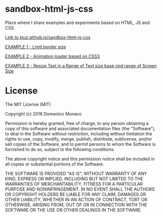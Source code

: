 # sandbox-html-js-css
Place where I share examples and experiments based on HTML, JS and CSS.

[Link to kiuz.github.io/sandbox-html-js-css](https://kiuz.github.io/sandbox-html-js-css/)

[EXAMPLE 1 - Limit border size](https://kiuz.github.io/sandbox-html-js-css/limit-border-length/index.html)

[EXAMPLE 2 - Animation loader based on CSS3](https://kiuz.github.io/sandbox-html-js-css/loader-css3-animation/index.html)

[EXAMPLE 3 - Resize Text in a Range of Text size base ond range of Screen Size](https://kiuz.github.io/sandbox-html-js-css/text-resize-in-range-of-text-and-screen/src/index.html)

# License 

The MIT License (MIT)

Copyright (c) 2016 Domenico Monaco

Permission is hereby granted, free of charge, to any person obtaining a copy
of this software and associated documentation files (the "Software"), to deal
in the Software without restriction, including without limitation the rights
to use, copy, modify, merge, publish, distribute, sublicense, and/or sell
copies of the Software, and to permit persons to whom the Software is
furnished to do so, subject to the following conditions:

The above copyright notice and this permission notice shall be included in all
copies or substantial portions of the Software.

THE SOFTWARE IS PROVIDED "AS IS", WITHOUT WARRANTY OF ANY KIND, EXPRESS OR
IMPLIED, INCLUDING BUT NOT LIMITED TO THE WARRANTIES OF MERCHANTABILITY,
FITNESS FOR A PARTICULAR PURPOSE AND NONINFRINGEMENT. IN NO EVENT SHALL THE
AUTHORS OR COPYRIGHT HOLDERS BE LIABLE FOR ANY CLAIM, DAMAGES OR OTHER
LIABILITY, WHETHER IN AN ACTION OF CONTRACT, TORT OR OTHERWISE, ARISING FROM,
OUT OF OR IN CONNECTION WITH THE SOFTWARE OR THE USE OR OTHER DEALINGS IN THE
SOFTWARE.